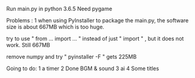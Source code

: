 Run main.py in python 3.6.5 
Need pygame

Problems :
1 
when using PyInstaller to package the main.py, the software size is about 667MB which is too huge.

try to use " from ... import ...  " instead of just " import " , but it does not work. Still 667MB

remove numpy and try " pyinstaller -F "  gets 225MB

Going to do:
1
a timer
2 Done
BGM & sound
3
ai
4
Some titles